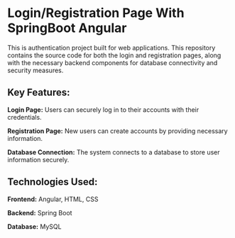# Login/Registration Page With SpringBoot Angular

This is authentication project built for web applications. This repository contains the source code for both the login and registration pages, along with the necessary backend components for database connectivity and security measures.




## **Key Features:**

**Login Page:** Users can securely log in to their accounts with their credentials.

**Registration Page:** New users can create accounts by providing necessary information.

**Database Connection:** The system connects to a database to store user information securely.



## **Technologies Used:**

**Frontend:** Angular, HTML, CSS

**Backend:** Spring Boot

**Database:** MySQL
